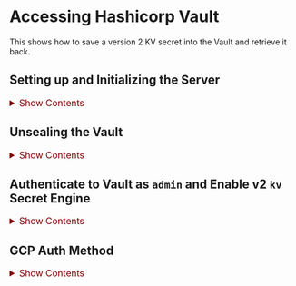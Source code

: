 # Accessing Hashicorp Vault

This shows how to save a version 2 KV secret into the Vault and retrieve it 
back.

## Setting up and Initializing the Server

<details><summary style="color:Maroon;font-size:16px;">Show Contents</summary>

Run the following commands to start the server.
```bash
mkdir -p ~/try/vault
cd ~/try/vault

cat > config.hcl <<EOF
storage "raft" {
  path    = "./vault/data"
  node_id = "node1"
}

listener "tcp" {
  address     = "127.0.0.1:8200"
  tls_disable = "true"
}

api_addr = "http://127.0.0.1:8200"
cluster_addr = "https://127.0.0.1:8201"
ui = true
EOF

mkdir -p vault/data

vault server -config=config.hcl
```

To initialize the vault, run the following commands on a separate terminal:
```bash
export VAULT_ADDR='http://127.0.0.1:8200'
vault operator init
```

Store the five keys and root token in a safe place. 

</details>

## Unsealing the Vault

<details><summary style="color:Maroon;font-size:16px;">Show Contents</summary>

To unseal the vault, run the following commands three times with different keys:
```bash
vault operator unseal
```

</details>

## Authenticate to Vault as `admin` and Enable v2 `kv` Secret Engine
<details><summary style="color:Maroon;font-size:16px;">Show Contents</summary>

Run the following command when asked provide the root token.
```bash
vault login
```
Or alternatively, set the environment variables:
```bash
export VAULT_TOKEN=hvs.yejqgGeFsOpUwPAQbDRvSbdO
export VAULT_ADDR=http://127.0.0.1:8200
```

Use the following command to enable v2 `kv` secret engine.
```bash
vault secrets enable -path secret kv-v2
vault kv put -mount=secret top-secret password=good4Now!
```

</details>

## GCP Auth Method
<details><summary style="color:Maroon;font-size:16px;">Show Contents</summary>

Reference: https://developer.hashicorp.com/vault/tutorials/auth-methods/gcp-auth-method

### GCP Side Setup

<details><summary style="color:Maroon;font-size:16px;">Show Contents</summary>

#### Service Account and Json Key File

A service account with the following permissions, and its JSON key file are required:
- iam.serviceAccounts.get (included in roles/iam.serviceAccountUser)
- iam.serviceAccountKeys.get (included in roles/iam.serviceAccountViewer)
- compute.instances.get (included roles/compute.viewer)
- compute.instanceGroups.list (included roles/compute.viewer)
- iam.serviceAccounts.signJwt (included in roles/iam.serviceAccountTokenCreator)

**Service Account**: gyre-dataflow-ist@ibcwe-event-layer-f3ccf6d9.iam.gserviceaccount.com. 

**Key File**: `VaultServiceAccountKey.json`.

</details>

### Vault Setup
<details><summary style="color:Maroon;font-size:16px;">Show Contents</summary>

1. Authenticate to the Vault
2. Set environment variable for the GCP service account
    ```bash
    export GCP_SERVICE_EMAIL=gyre-dataflow-ist@ibcwe-event-layer-f3ccf6d9.iam.gserviceaccount.com
    ```
3. Enable the GCP secrets engine
    ```bash
    vault auth enable gcp
    ```
4. Configure the GCP auth method to use the `VaultServiceAccountKey.json` credentials.
    ```bash
    vault write auth/gcp/config \
    credentials=@VaultServiceAccountKey.json
    ```
5. Create a policy file `policy.hcl`.
    ```bash
    tee policy.hcl <<EOF
    # Read permission on the k/v secrets
    path "/secret/*" {
        capabilities = ["read", "list"]
    }
    EOF
    ```
6. vault policy write dev policy.hcl
    ```bash
    vault policy write gcp policy.hcl
    ```
7. Create a role for IAM service account.
    ```bash
    vault write auth/gcp/role/vault-iam-auth-role \
    type="iam" \
    policies="gcp" \
    bound_service_accounts="$GCP_SERVICE_EMAIL"
    ```
</details>


### Authentication to Vault using GCP Cloud IAM

<details><summary style="color:Maroon;font-size:16px;">Show Contents</summary>

```bash
vault login -method=gcp \
role="vault-iam-auth-role" \
service_account="$GCP_SERVICE_EMAIL" \
jwt_exp="15m" \
credentials=@VaultServiceAccountKey.json
```

Run the following command to retrieve a secret:
```bash
vault kv -mount secret get top-secret
```

</details>

</details>